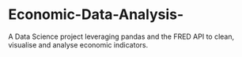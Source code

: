 # Economic-Data-Analysis-
A Data Science project leveraging pandas and the FRED API to clean, visualise and analyse economic indicators.

